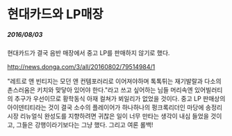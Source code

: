 현대카드와 LP매장
=================

##### 2016/08/03

현대카드가 결국 음반 매장에서 중고 LP를 판매하지 않기로 했다.

http://news.donga.com/3/all/20160802/79514984/1

"레트로 앤 빈티지는 모던 앤 컨템포러리로 이어져야하며 톡톡튀는 재기발랄과 다소의 촌스러움은 키치와 맞닿아 있어야 한다."라고 쓰고 싶어하는 님들 머리속엔 있어빌러티의 추구가 우선이므로 황학동식 아재 컬쳐가 뵈일리가 없었을 것이다. 중고 LP 판매상의 아이덴티티라는 것이 결국 소수의 플레이어가 하나하나의 펑크록리더인 마당에 송정리 시장 리뉴얼식 완성도를 지향하려면 귀찮은 일이 너무 만타는 생각이 내심 들었을 것이고, 그들은 강행이라기보다는 그냥 했다. 그리고 여론 롤백!
